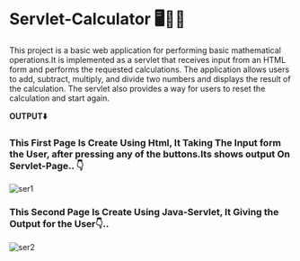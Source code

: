 # Servlet-Calculator 🖥️👩‍💻<br>
This project is a basic web application for performing basic mathematical operations.It is implemented as a servlet that receives input from an HTML form and performs the requested calculations. The application allows users to add, subtract, multiply, and divide two numbers and displays the result of the calculation. The servlet also provides a way for users to reset the calculation and start again.

<b>OUTPUT⬇️</b>

<h3> This First Page Is Create Using Html, It Taking The Input form the User, after pressing any of the buttons.Its shows output On Servlet-Page.. 👇</h3>

![ser1](https://user-images.githubusercontent.com/115862833/211187055-c88dda24-1d39-408f-b548-8e35976ea363.png)

<h3>This Second Page Is Create Using Java-Servlet, It Giving the Output for the User👇..</h3>

![ser2](https://user-images.githubusercontent.com/115862833/211187178-89c60751-c7a2-44be-8f12-4e827e3068bd.png)
